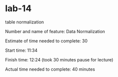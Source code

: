 # lab-14
table normalization

Number and name of feature: Data Normalization

Estimate of time needed to complete: 30

Start time: 11:34

Finish time: 12:24 (took 30 minutes pause for lecture)

Actual time needed to complete: 40 minutes